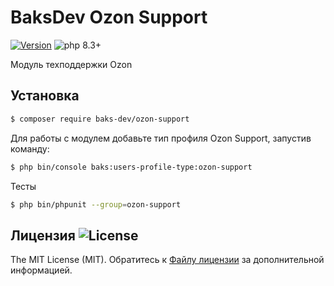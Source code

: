 # BaksDev Ozon Support

[![Version](https://img.shields.io/badge/version-7.1.12-blue)](https://github.com/baks-dev/ozon-support/releases)
![php 8.3+](https://img.shields.io/badge/php-min%208.3-red.svg)

Модуль техподдержки Ozon

## Установка

``` bash
$ composer require baks-dev/ozon-support
```

Для работы с модулем добавьте тип профиля Ozon Support, запустив команду:

``` bash
$ php bin/console baks:users-profile-type:ozon-support
```

Тесты

``` bash
$ php bin/phpunit --group=ozon-support
```

## Лицензия ![License](https://img.shields.io/badge/MIT-green)

The MIT License (MIT). Обратитесь к [Файлу лицензии](LICENSE.md) за дополнительной информацией.

